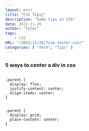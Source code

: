 ```yaml
---
layout: post
title: "CSS Tips🎄"
description: "Some tips in CSS"
date: 2022-11-26
author: "Tyler"
tags:
    - CSS
URL: "/2022/11/26/five-center-css/"
categories: [ "Tech", "Tips" ]
---
```


### 5 ways to center a div in css

```

.parent {
  display: flex;
  justify-content: center;
  align-items: center;
}
```

```

.parent {
  display: grid;
  place-content: center;
}
```
